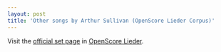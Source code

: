 ```yaml
---
layout: post
title: 'Other songs by Arthur Sullivan (OpenScore Lieder Corpus)'
---
```


Visit the [official set page] in [OpenScore Lieder].

[official set page]: https://musescore.com/openscore-lieder-corpus/sets/5103593
[OpenScore Lieder]: https://musescore.com/openscore-lieder-corpus

